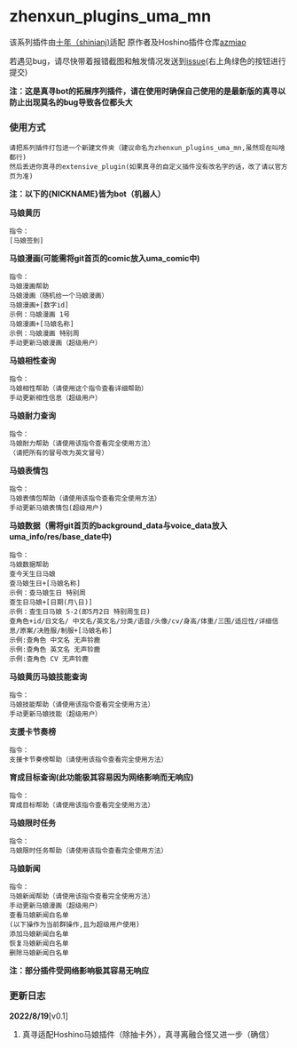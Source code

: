 
# zhenxun_plugins_uma_mn
该系列插件由[十年（shinianj)](https://github.com/shinianj)适配
原作者及Hoshino插件仓库[azmiao](https://github.com/shinianj/uma_plugin)

若遇见bug，请尽快带着报错截图和触发情况发送到[issue](https://github.com/shinianj/zhenxun_plugin_uma_mn/issues)(右上角绿色的按钮进行提交)

**注：这是真寻bot的拓展序列插件，请在使用时确保自己使用的是最新版的真寻以防止出现莫名的bug导致各位都头大**


### 使用方式

    请把系列插件打包进一个新建文件夹（建议命名为zhenxun_plugins_uma_mn,虽然现在叫啥都行)
    然后丢进你真寻的extensive_plugin(如果真寻的自定义插件没有改名字的话，改了请以官方页为准)

**注：以下的{NICKNAME}皆为bot（机器人）**

**马娘黄历**

    指令：
    [马娘签到]

**马娘漫画(可能需将git首页的comic放入uma_comic中)**

    指令：
    马娘漫画帮助
    马娘漫画（随机给一个马娘漫画）
    马娘漫画+[数字id]
    示例：马娘漫画 1号
    马娘漫画+[马娘名称]
    示例：马娘漫画 特别周
    手动更新马娘漫画（超级用户）

**马娘相性查询**

    指令：
    马娘相性帮助（请使用这个指令查看详细帮助）
    手动更新相性信息（超级用户）

**马娘耐力查询**

    指令：
    马娘耐力帮助（请使用该指令查看完全使用方法）
    （请把所有的冒号改为英文冒号）

**马娘表情包**

    指令：
    马娘表情包帮助（请使用该指令查看完全使用方法）
    手动更新马娘表情包(超级用户)

**马娘数据（需将git首页的background_data与voice_data放入uma_info/res/base_date中)**

    指令：
    马娘数据帮助
    查今天生日马娘
    查马娘生日+[马娘名称]
    示例：查马娘生日 特别周
    查生日马娘+[日期(月\日)]
    示例：查生日马娘 5-2(即5月2日 特别周生日)
    查角色+id/日文名/ 中文名/英文名/分类/语音/头像/cv/身高/体重/三围/适应性/详细信息/原案/决胜服/制服+[马娘名称]
    示例:查角色 中文名 无声铃鹿
    示例:查角色 英文名 无声铃鹿
    示例:查角色 CV 无声铃鹿

**马娘黄历马娘技能查询**

    指令：
    马娘技能帮助（请使用该指令查看完全使用方法）
    手动更新马娘技能（超级用户）

**支援卡节奏榜**

    指令：
    支援卡节奏榜帮助（请使用该指令查看完全使用方法）

**育成目标查询(此功能极其容易因为网络影响而无响应)**

    指令：
    育成目标帮助（请使用该指令查看完全使用方法）

**马娘限时任务**

    指令：
    马娘限时任务帮助（请使用该指令查看完全使用方法）

**马娘新闻**

    指令：
    马娘新闻帮助（请使用该指令查看完全使用方法）
    手动更新马娘漫画（超级用户）
    查看马娘新闻白名单
    (以下操作为当前群操作,且为超级用户使用)
    添加马娘新闻白名单
    恢复马娘新闻白名单
    删除马娘新闻白名单


**注：部分插件受网络影响极其容易无响应**

### 更新日志

**2022/8/19**[v0.1]

1. 真寻适配Hoshino马娘插件（除抽卡外），真寻离融合怪又进一步（确信）




